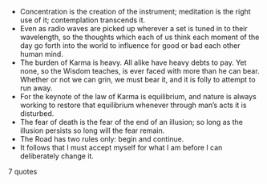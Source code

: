  - Concentration is the creation of the instrument; meditation is the right use of it; contemplation transcends it.
 - Even as radio waves are picked up wherever a set is tuned in to their wavelength, so the thoughts which each of us think each moment of the day go forth into the world to influence for good or bad each other human mind.
 - The burden of Karma is heavy. All alike have heavy debts to pay. Yet none, so the Wisdom teaches, is ever faced with more than he can bear. Whether or not we can grin, we must bear it, and it is folly to attempt to run away.
 - For the keynote of the law of Karma is equilibrium, and nature is always working to restore that equilibrium whenever through man’s acts it is disturbed.
 - The fear of death is the fear of the end of an illusion; so long as the illusion persists so long will the fear remain.
 - The Road has two rules only: begin and continue.
 - It follows that I must accept myself for what I am before I can deliberately change it.

7 quotes